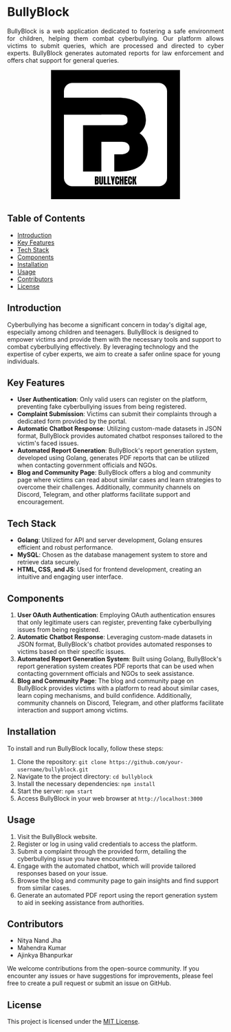 # BullyBlock
<p align="justify">
BullyBlock is a web application dedicated to fostering a safe environment for children, helping them combat cyberbullying. Our platform allows victims to submit queries, which are processed and directed to cyber experts. BullyBlock generates automated reports for law enforcement and offers chat support for general queries.
</p>

<p align="center">
<img src="https://github.com/Shunux-Stuxnet/BullyBlock/blob/main/Report/images/BullyCheck.png" width="300" alt="BullyBlock Logo">
</p>

## Table of Contents

- [Introduction](#introduction)
- [Key Features](#key-features)
- [Tech Stack](#tech-stack)
- [Components](#components)
- [Installation](#installation)
- [Usage](#usage)
- [Contributors](#contributors)
- [License](#license)

## Introduction

Cyberbullying has become a significant concern in today's digital age, especially among children and teenagers. BullyBlock is designed to empower victims and provide them with the necessary tools and support to combat cyberbullying effectively. By leveraging technology and the expertise of cyber experts, we aim to create a safer online space for young individuals.

## Key Features

- **User Authentication**: Only valid users can register on the platform, preventing fake cyberbullying issues from being registered.
- **Complaint Submission**: Victims can submit their complaints through a dedicated form provided by the portal.
- **Automatic Chatbot Response**: Utilizing custom-made datasets in JSON format, BullyBlock provides automated chatbot responses tailored to the victim's faced issues.
- **Automated Report Generation**: BullyBlock's report generation system, developed using Golang, generates PDF reports that can be utilized when contacting government officials and NGOs.
- **Blog and Community Page**: BullyBlock offers a blog and community page where victims can read about similar cases and learn strategies to overcome their challenges. Additionally, community channels on Discord, Telegram, and other platforms facilitate support and encouragement.

## Tech Stack

- **Golang**: Utilized for API and server development, Golang ensures efficient and robust performance.
- **MySQL**: Chosen as the database management system to store and retrieve data securely.
- **HTML, CSS, and JS**: Used for frontend development, creating an intuitive and engaging user interface.

## Components

1. **User OAuth Authentication**: Employing OAuth authentication ensures that only legitimate users can register, preventing fake cyberbullying issues from being registered.
2. **Automatic Chatbot Response**: Leveraging custom-made datasets in JSON format, BullyBlock's chatbot provides automated responses to victims based on their specific issues.
3. **Automated Report Generation System**: Built using Golang, BullyBlock's report generation system creates PDF reports that can be used when contacting government officials and NGOs to seek assistance.
4. **Blog and Community Page**: The blog and community page on BullyBlock provides victims with a platform to read about similar cases, learn coping mechanisms, and build confidence. Additionally, community channels on Discord, Telegram, and other platforms facilitate interaction and support among victims.

## Installation

To install and run BullyBlock locally, follow these steps:

1. Clone the repository: `git clone https://github.com/your-username/bullyblock.git`
2. Navigate to the project directory: `cd bullyblock`
3. Install the necessary dependencies: `npm install`
4. Start the server: `npm start`
5. Access BullyBlock in your web browser at `http://localhost:3000`

## Usage

1. Visit the BullyBlock website.
2. Register or log in using valid credentials to access the platform.
3. Submit a complaint through the provided form, detailing the cyberbullying issue you have encountered.
4. Engage with the automated chatbot, which will provide tailored responses based on your issue.
5. Browse the blog and community page to gain insights and find support from similar cases.
6. Generate an automated PDF report using the report generation system to aid in seeking assistance from authorities.

## Contributors

- Nitya Nand Jha
- Mahendra Kumar
- Ajinkya Bhanpurkar

We welcome contributions from the open-source community. If you encounter any issues or have suggestions for improvements, please feel free to create a pull request or submit an issue on GitHub.

## License

This project is licensed under the [MIT License](LICENSE).
